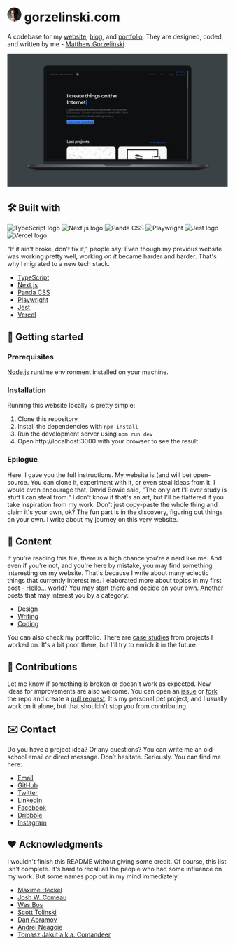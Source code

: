 # <img src="public/images/logo.png" width="32" height="32" /> gorzelinski.com

A codebase for my [website](https://gorzelinski.com), [blog](https://gorzelinski.com/blog/), and [portfolio](https://gorzelinski.com/portfolio/). They are designed, coded, and written by me - [Matthew Gorzelinski](https://gorzelinski.com/about/).

![A screenshot of the home page of my website.](public/images/gorzelinski-com-v2.png)

## 🛠️ Built with

![TypeScript logo](https://img.shields.io/badge/typescript-grey?style=for-the-badge&logo=typescript) ![Next.js logo](https://img.shields.io/badge/next.js-grey?style=for-the-badge&logo=next.js) ![Panda CSS](https://img.shields.io/badge/panda%20css-grey?style=for-the-badge&logo=pandacss) ![Playwright](https://img.shields.io/badge/playwright-grey?style=for-the-badge&logo=playwright) ![Jest logo](https://img.shields.io/badge/jest-grey?style=for-the-badge&logo=jest) ![Vercel logo](https://img.shields.io/badge/vercel-grey?style=for-the-badge&logo=vercel)

"If it ain't broke, don't fix it," people say. Even though my previous website was working pretty well, working _on it_ became harder and harder. That's why I migrated to a new tech stack.

- [TypeScript](https://www.typescriptlang.org/)
- [Next.js](https://nextjs.org/)
- [Panda CSS](https://panda-css.com/)
- [Playwright](https://playwright.dev/)
- [Jest](https://jestjs.io/)
- [Vercel](https://vercel.com/)

## 🚀 Getting started

### Prerequisites

[Node.js](https://nodejs.org/en/download/package-manager) runtime environment installed on your machine.

### Installation

Running this website locally is pretty simple:

1. Clone this repository
2. Install the dependencies with `npm install`
3. Run the development server using `npm run dev`
4. Open http://localhost:3000 with your browser to see the result

### Epilogue

Here, I gave you the full instructions. My website is (and will be) open-source. You can clone it, experiment with it, or even steal ideas from it. I would even encourage that. David Bowie said, "The only art I'll ever study is stuff I can steal from." I don't know if that's an art, but I'll be flattered if you take inspiration from my work. Don't just copy-paste the whole thing and claim it's your own, ok? The fun part is in the discovery, figuring out things on your own. I write about my journey on this very website.

## 📝 Content

If you're reading this file, there is a high chance you're a nerd like me. And even if you're not, and you're here by mistake, you may find something interesting on my website. That's because I write about many eclectic things that currently interest me. I elaborated more about topics in my first post - [Hello... world?](https://gorzelinski.com/blog/hello-world/) You may start there and decide on your own. Another posts that may interest you by a category:

- [Design](https://gorzelinski.com/blog/stylish-design-principles-with-a-nasty-acronym/)
- [Writing](https://gorzelinski.com/blog/the-craft-of-writing/)
- [Coding](https://gorzelinski.com/blog/object-oriented-programming-in-javascript/)

You can also check my portfolio. There are [case studies](https://gorzelinski.com/portfolio/gorzelinski/) from projects I worked on. It's a bit poor there, but I'll try to enrich it in the future.

## 🤝 Contributions

Let me know if something is broken or doesn't work as expected. New ideas for improvements are also welcome. You can open an [issue](https://github.com/gorzelinski/gorzelinski.com/issues) or [fork](https://github.com/gorzelinski/gorzelinski.com) the repo and create a [pull request](https://github.com/gorzelinski/gorzelinski.com/pulls). It's my personal pet project, and I usually work on it alone, but that shouldn't stop you from contributing.

## ✉️ Contact

Do you have a project idea? Or any questions? You can write me an old-school email or direct message. Don’t hesitate. Seriously. You can find me here:

- <a href="mailto:hello@gorzelinski.com">Email</a>
- [GitHub](https://github.com/gorzelinski)
- [Twitter](https://x.com/gorzelinski)
- [LinkedIn](https://www.linkedin.com/in/mateusz-gorzelinski)
- [Facebook](https://www.facebook.com/gorzelinski)
- [Dribbble](https://dribbble.com/gorzelinski)
- [Instagram](https://www.instagram.com/gorzelinsky/)

## ❤️ Acknowledgments

I wouldn't finish this README without giving some credit. Of course, this list isn't complete. It's hard to recall all the people who had some influence on my work. But some names pop out in my mind immediately.

- [Maxime Heckel](https://github.com/MaximeHeckel)
- [Josh W. Comeau](https://github.com/JoshWComeau)
- [Wes Bos](https://github.com/wesbos)
- [Scott Tolinski](https://github.com/stolinski)
- [Dan Abramov](https://github.com/gaearon)
- [Andrei Neagoie](https://github.com/aneagoie)
- [Tomasz Jakut a.k.a. Comandeer](https://github.com/Comandeer)
